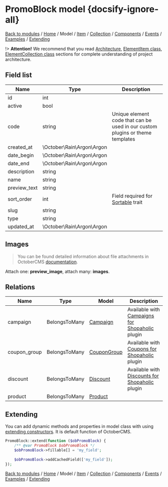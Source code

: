 # PromoBlock model {docsify-ignore-all}

[Back to modules](modules/home.md)
/ [Home](modules/promo-block/home.md)
/ Model
/ [Item](modules/promo-block/item/item.md)
/ [Collection](modules/promo-block/collection/collection.md)
/ [Components](modules/promo-block/component/component.md)
/ [Events](modules/promo-block/event/event.md)
/ [Examples](modules/promo-block/examples/examples.md)
/ [Extending](modules/promo-block/extending/extending.md)

!> **Attention!**  We recommend that you read [Architecture](home.md#architecture), [ElementItem class](item-class/item-class.md),
[ElementCollection class](collection-class/collection-class.md) sections for complete understanding of  project architecture.

## Field list

|  Name | Type | Description |
|-------|------|--------|
|id|int|
|active|bool|
|code|string|Unique element code that can be used in our custom plugins or theme templates|
|created_at|\October\Rain\Argon\Argon|
|date_begin|\October\Rain\Argon\Argon|
|date_end|\October\Rain\Argon\Argon|
|description|string|
|name|string|
|preview_text|string|
|sort_order|int|Field required for [Sortable](https://octobercms.com/docs/database/traits#sortable) trait|
|slug|string|
|type|string|
|updated_at|\October\Rain\Argon\Argon|

## Images

> You can be found detailed information about file attachments in OctoberCMS [documentation](https://octobercms.com/docs/database/attachments).

Attach one: **preview_image**, attach many: **images**.

## Relations

|Name|Type|Model|Description|
|-----|-----|-----|-----|
|campaign|BelongsToMany|[Campaign](modules/campaign/model/model.md)|Available with [Campaigns for Shopaholic](plugins/home.md#campaigns-for-shopaholic) plugin|
|coupon_group|BelongsToMany|[CouponGroup](modules/coupongroup/model/model.md)|Available with [Coupons for Shopaholic](plugins/home.md#coupons-for-shopaholic) plugin|
|discount|BelongsToMany|[Discount](modules/discount/model/model.md)|Available with [Discounts for Shopaholic](plugins/home.md#discounts-for-shopaholic) plugin|
|product|BelongsToMany|[Product](modules/product/model/model.md)|

## Extending

You can add dynamic methods and properties in model class with using [extending constructors](http://octobercms.com/docs/services/behaviors#constructor-extension).
It is default function of OctoberCMS.

```php
PromoBlock::extend(function ($obPromoBlock) {
    /** @var PromoBlock $obPromoBlock */
    $obPromoBlock->fillable[] = 'my_field';
    
    $obPromoBlock->addCachedField(['my_field']);
});
```

[Back to modules](modules/home.md)
/ [Home](modules/promo-block/home.md)
/ Model
/ [Item](modules/promo-block/item/item.md)
/ [Collection](modules/promo-block/collection/collection.md)
/ [Components](modules/promo-block/component/component.md)
/ [Events](modules/promo-block/event/event.md)
/ [Examples](modules/promo-block/examples/examples.md)
/ [Extending](modules/promo-block/extending/extending.md)